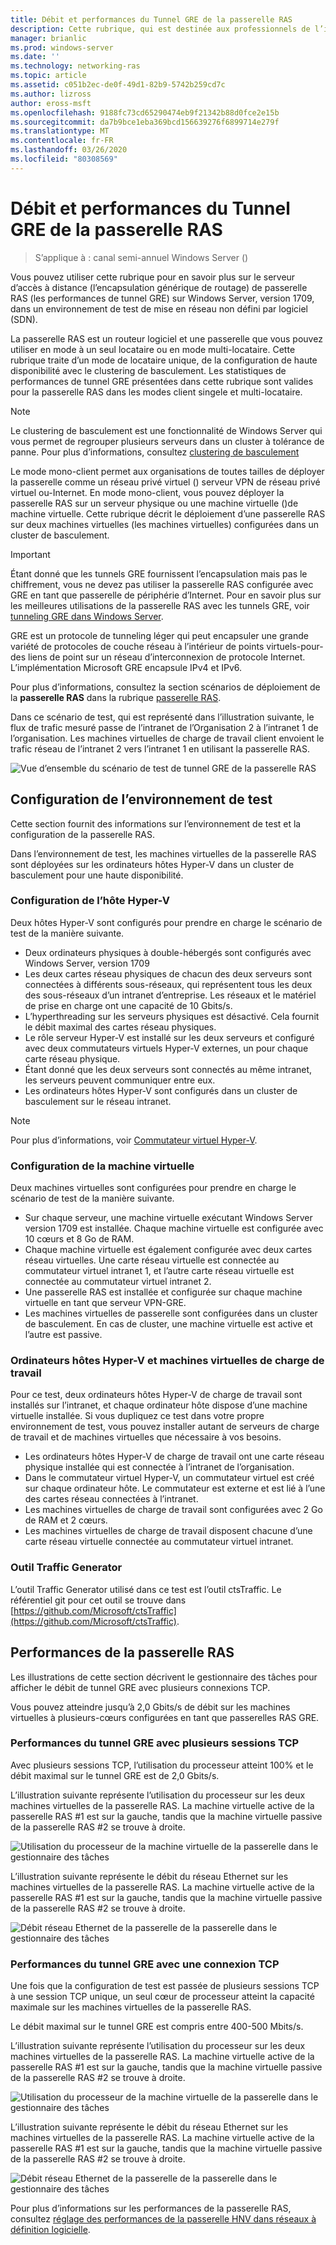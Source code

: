 ```yaml
---
title: Débit et performances du Tunnel GRE de la passerelle RAS
description: Cette rubrique, qui est destinée aux professionnels de l’informatique, fournit des informations sur les performances de débit des tunnels GRE (Generic Routing Encapsulation) de la passerelle RAS.
manager: brianlic
ms.prod: windows-server
ms.date: ''
ms.technology: networking-ras
ms.topic: article
ms.assetid: c051b2ec-de0f-49d1-82b9-5742b259cd7c
ms.author: lizross
author: eross-msft
ms.openlocfilehash: 9188fc73cd65290474eb9f21342b88d0fce2e15b
ms.sourcegitcommit: da7b9bce1eba369bcd156639276f6899714e279f
ms.translationtype: MT
ms.contentlocale: fr-FR
ms.lasthandoff: 03/26/2020
ms.locfileid: "80308569"
---
```

# <a name="ras-gateway-gre-tunnel-throughput-and-performance"></a>Débit et performances du Tunnel GRE de la passerelle RAS

>S’applique à : canal semi-annuel Windows Server \(\)

Vous pouvez utiliser cette rubrique pour en savoir plus sur le serveur d’accès à distance \(l’encapsulation générique de routage\) de passerelle RAS \(les performances de tunnel GRE\) sur Windows Server, version 1709, dans un environnement de test de mise en réseau non défini par logiciel \(SDN\).

La passerelle RAS est un routeur logiciel et une passerelle que vous pouvez utiliser en mode à un seul locataire ou en mode multi-locataire. Cette rubrique traite d’un mode de locataire unique, de la configuration de haute disponibilité avec le clustering de basculement. Les statistiques de performances de tunnel GRE présentées dans cette rubrique sont valides pour la passerelle RAS dans les modes client singele et multi-locataire.

>[!NOTE]
>Le clustering de basculement est une fonctionnalité de Windows Server qui vous permet de regrouper plusieurs serveurs dans un cluster à tolérance de panne. Pour plus d’informations, consultez [clustering de basculement](../../../failover-clustering/failover-clustering-overview.md)

Le mode mono-client permet aux organisations de toutes tailles de déployer la passerelle comme un réseau privé virtuel \(\) serveur VPN de réseau privé virtuel ou\-Internet. En mode mono-client, vous pouvez déployer la passerelle RAS sur un serveur physique ou une machine virtuelle \(\)de machine virtuelle. Cette rubrique décrit le déploiement d’une passerelle RAS sur deux machines virtuelles \(les machines virtuelles\) configurées dans un cluster de basculement.

>[!IMPORTANT]
>Étant donné que les tunnels GRE fournissent l’encapsulation mais pas le chiffrement, vous ne devez pas utiliser la passerelle RAS configurée avec GRE en tant que passerelle de périphérie d’Internet. Pour en savoir plus sur les meilleures utilisations de la passerelle RAS avec les tunnels GRE, voir [tunneling GRE dans Windows Server](gre-tunneling-windows-server.md).

GRE est un protocole de tunneling léger qui peut encapsuler une grande variété de protocoles de couche réseau à l’intérieur de points virtuels\-pour\-des liens de point sur un réseau d’interconnexion de protocole Internet. L’implémentation Microsoft GRE encapsule IPv4 et IPv6.

Pour plus d’informations, consultez la section scénarios de déploiement de la **passerelle RAS** dans la rubrique [passerelle RAS](https://docs.microsoft.com/windows-server/remote/remote-access/ras-gateway/ras-gateway#bkmk_deploy). 

Dans ce scénario de test, qui est représenté dans l’illustration suivante, le flux de trafic mesuré passe de l’intranet de l’Organisation 2 à l’intranet 1 de l’organisation. Les machines virtuelles de charge de travail client envoient le trafic réseau de l’intranet 2 vers l’intranet 1 en utilisant la passerelle RAS.

![Vue d’ensemble du scénario de test de tunnel GRE de la passerelle RAS](../../media/GRE-Tunnel-Perf/Gre-Infrastructure.jpg)

## <a name="test-environment-configuration"></a>Configuration de l’environnement de test

Cette section fournit des informations sur l’environnement de test et la configuration de la passerelle RAS.

Dans l’environnement de test, les machines virtuelles de la passerelle RAS sont déployées sur les ordinateurs hôtes Hyper\-V dans un cluster de basculement pour une haute disponibilité.

### <a name="hyper-v-host-configuration"></a>Configuration de l’hôte Hyper\-V

Deux hôtes Hyper\-V sont configurés pour prendre en charge le scénario de test de la manière suivante. 

- Deux ordinateurs physiques à double\-hébergés sont configurés avec Windows Server, version 1709
- Les deux cartes réseau physiques de chacun des deux serveurs sont connectées à différents sous-réseaux, qui représentent tous les deux des sous-réseaux d’un intranet d’entreprise. Les réseaux et le matériel de prise en charge ont une capacité de 10 Gbits/s.
- L’hyperthreading sur les serveurs physiques est désactivé. Cela fournit le débit maximal des cartes réseau physiques.
- Le rôle serveur Hyper\-V est installé sur les deux serveurs et configuré avec deux commutateurs virtuels Hyper\-V externes, un pour chaque carte réseau physique.
- Étant donné que les deux serveurs sont connectés au même intranet, les serveurs peuvent communiquer entre eux.
- Les ordinateurs hôtes Hyper\-V sont configurés dans un cluster de basculement sur le réseau intranet. 

>[!NOTE]
>Pour plus d’informations, voir [Commutateur virtuel Hyper\-V](https://docs.microsoft.com/windows-server/virtualization/hyper-v-virtual-switch/hyper-v-virtual-switch).

### <a name="vm-configuration"></a>Configuration de la machine virtuelle

Deux machines virtuelles sont configurées pour prendre en charge le scénario de test de la manière suivante.

- Sur chaque serveur, une machine virtuelle exécutant Windows Server version 1709 est installée. Chaque machine virtuelle est configurée avec 10 cœurs et 8 Go de RAM.
- Chaque machine virtuelle est également configurée avec deux cartes réseau virtuelles. Une carte réseau virtuelle est connectée au commutateur virtuel intranet 1, et l’autre carte réseau virtuelle est connectée au commutateur virtuel intranet 2.
- Une passerelle RAS est installée et configurée sur chaque machine virtuelle en tant que serveur VPN\-GRE.
- Les machines virtuelles de passerelle sont configurées dans un cluster de basculement. En cas de cluster, une machine virtuelle est active et l’autre est passive.

### <a name="workload-hyper-v-hosts-and-vms"></a>Ordinateurs hôtes Hyper\-V et machines virtuelles de charge de travail

Pour ce test, deux ordinateurs hôtes Hyper\-V de charge de travail sont installés sur l’intranet, et chaque ordinateur hôte dispose d’une machine virtuelle installée. Si vous dupliquez ce test dans votre propre environnement de test, vous pouvez installer autant de serveurs de charge de travail et de machines virtuelles que nécessaire à vos besoins.

- Les ordinateurs hôtes Hyper\-V de charge de travail ont une carte réseau physique installée qui est connectée à l’intranet de l’organisation.
- Dans le commutateur virtuel Hyper\-V, un commutateur virtuel est créé sur chaque ordinateur hôte. Le commutateur est externe et est lié à l’une des cartes réseau connectées à l’intranet.
- Les machines virtuelles de charge de travail sont configurées avec 2 Go de RAM et 2 cœurs.
- Les machines virtuelles de charge de travail disposent chacune d’une carte réseau virtuelle connectée au commutateur virtuel intranet.

### <a name="traffic-generator-tool"></a>Outil Traffic Generator

L’outil Traffic Generator utilisé dans ce test est l’outil ctsTraffic. Le référentiel git pour cet outil se trouve dans [https://github.com/Microsoft/ctsTraffic](https://github.com/Microsoft/ctsTraffic).

## <a name="ras-gateway-performance"></a>Performances de la passerelle RAS

Les illustrations de cette section décrivent le gestionnaire des tâches pour afficher le débit de tunnel GRE avec plusieurs connexions TCP.

Vous pouvez atteindre jusqu’à 2,0 Gbits/s de débit sur les machines virtuelles à plusieurs\-cœurs configurées en tant que passerelles RAS GRE.

### <a name="gre-tunnel-performance-with-multiple-tcp-sessions"></a>Performances du tunnel GRE avec plusieurs sessions TCP

Avec plusieurs sessions TCP, l’utilisation du processeur atteint 100% et le débit maximal sur le tunnel GRE est de 2,0 Gbits/s.

L’illustration suivante représente l’utilisation du processeur sur les deux machines virtuelles de la passerelle RAS. La machine virtuelle active de la passerelle RAS #1 est sur la gauche, tandis que la machine virtuelle passive de la passerelle RAS #2 se trouve à droite.

![Utilisation du processeur de la machine virtuelle de la passerelle dans le gestionnaire des tâches](../../media/GRE-Tunnel-Perf/Gre-Tunnel-01.jpg)

L’illustration suivante représente le débit du réseau Ethernet sur les machines virtuelles de la passerelle RAS. La machine virtuelle active de la passerelle RAS #1 est sur la gauche, tandis que la machine virtuelle passive de la passerelle RAS #2 se trouve à droite.

![Débit réseau Ethernet de la passerelle de la passerelle dans le gestionnaire des tâches](../../media/GRE-Tunnel-Perf/Gre-Tunnel-02.jpg)


### <a name="gre-tunnel-performance-with-one-tcp-connection"></a>Performances du tunnel GRE avec une connexion TCP

Une fois que la configuration de test est passée de plusieurs sessions TCP à une session TCP unique, un seul cœur de processeur atteint la capacité maximale sur les machines virtuelles de la passerelle RAS.

Le débit maximal sur le tunnel GRE est compris entre 400-500 Mbits/s.

L’illustration suivante représente l’utilisation du processeur sur les deux machines virtuelles de la passerelle RAS. La machine virtuelle active de la passerelle RAS #1 est sur la gauche, tandis que la machine virtuelle passive de la passerelle RAS #2 se trouve à droite.

![Utilisation du processeur de la machine virtuelle de la passerelle dans le gestionnaire des tâches](../../media/GRE-Tunnel-Perf/Gre-Tunnel-03.jpg)


L’illustration suivante représente le débit du réseau Ethernet sur les machines virtuelles de la passerelle RAS. La machine virtuelle active de la passerelle RAS #1 est sur la gauche, tandis que la machine virtuelle passive de la passerelle RAS #2 se trouve à droite.

![Débit réseau Ethernet de la passerelle de la passerelle dans le gestionnaire des tâches](../../media/GRE-Tunnel-Perf/Gre-Tunnel-04.jpg)

Pour plus d’informations sur les performances de la passerelle RAS, consultez [réglage des performances de la passerelle HNV dans réseaux à définition logicielle](https://docs.microsoft.com/windows-server/administration/performance-tuning/subsystem/software-defined-networking/hnv-gateway-performance).